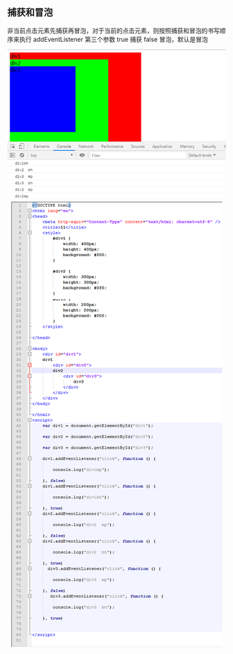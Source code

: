 
## 捕获和冒泡

 非当前点击元素先捕获再冒泡，对于当前的点击元素，则按照捕获和冒泡的书写顺序来执行
 addEventListener  第三个参数 true 捕获  false 冒泡，默认是冒泡
<div align=center>
  <img src="img/maopao1.png" />
</div>
<div align=center>
  <img src="img/maopao2.png" />
</div>